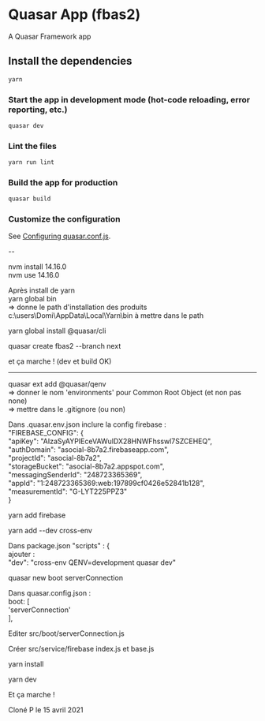 # Quasar App (fbas2)

A Quasar Framework app

## Install the dependencies
```bash
yarn
```

### Start the app in development mode (hot-code reloading, error reporting, etc.)
```bash
quasar dev
```

### Lint the files
```bash
yarn run lint
```

### Build the app for production
```bash
quasar build
```

### Customize the configuration
See [Configuring quasar.conf.js](https://v2.quasar.dev/quasar-cli/quasar-conf-js).

--

nvm install 14.16.0  
nvm use 14.16.0  

Après install de yarn  
yarn global bin  
=> donne le path d'installation des produits  
c:\users\Domi\AppData\Local\Yarn\bin à mettre dans le path  

yarn global install @quasar/cli

quasar create fbas2 --branch next

et ça marche ! (dev et build OK)

________________________________

quasar ext add @quasar/qenv  
=> donner le nom 'environments' pour Common Root Object (et non pas none)  
=> mettre dans le .gitignore (ou non)  

Dans .quasar.env.json inclure la config firebase :  
    "FIREBASE_CONFIG": {  
      "apiKey": "AIzaSyAYPIEceVAWulDX28HNWFhsswl7SZCEHEQ",  
      "authDomain": "asocial-8b7a2.firebaseapp.com",  
      "projectId": "asocial-8b7a2",  
      "storageBucket": "asocial-8b7a2.appspot.com",  
      "messagingSenderId": "248723365369",  
      "appId": "1:248723365369:web:197899cf0426e52841b128",  
      "measurementId": "G-LYT225PPZ3"  
    }  

yarn add firebase

yarn add --dev cross-env

Dans package.json "scripts" : {   
ajouter :  
"dev": "cross-env QENV=development quasar dev"  

quasar new boot serverConnection

Dans quasar.config.json :  
boot: [  
  'serverConnection'  
],  

Editer src/boot/serverConnection.js

Créer src/service/firebase index.js et base.js

yarn install

yarn dev

Et ça marche !

Cloné P le 15 avril 2021
